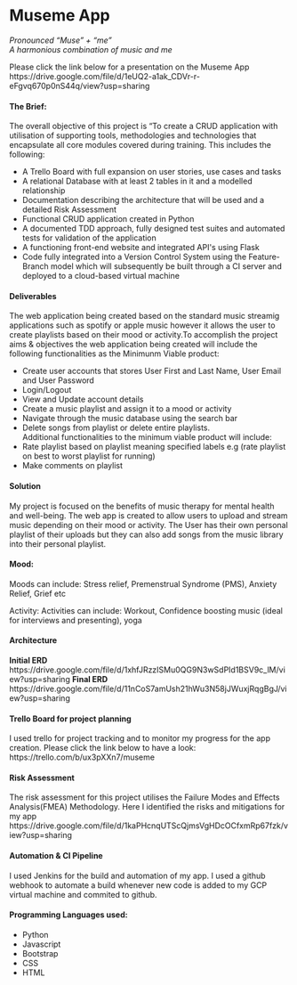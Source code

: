 <h1>Museme App</h1>

<i>Pronounced “Muse” + “me” <br>
A harmonious combination of music and me </i>
<p>Please click the link below for a presentation on the Museme App
https://drive.google.com/file/d/1eUQ2-a1ak_CDVr-r-eFgvq670p0nS44q/view?usp=sharing</p>


<h4>The Brief:</h4>
The overall objective of this project is “To create a CRUD application with utilisation of supporting tools, methodologies and technologies that encapsulate all core modules covered during training.
This includes the following:
<ul>
<li>A Trello Board with full expansion on user stories, use cases and tasks</li>
<li>A relational Database with at least 2 tables in it and a modelled relationship</li>
<li>Documentation describing the architecture that will be used and a detailed Risk Assessment</li>
<li>Functional CRUD application created in Python</li>
<li>A documented TDD approach, fully designed test suites and automated tests for validation of the application</li>
<li>A functioning front-end website and integrated API's using Flask</li>
<li>Code fully integrated into a Version Control System using the Feature-Branch model which will subsequently be built through a CI server and deployed to a cloud-based virtual machine</li>
</ul>
<h4>Deliverables</h4>
The web application being created based on the standard music streamig applications such as spotify or apple music however it allows the user to create playlists based on their mood or activity.To accomplish the project aims & objectives the web application being created will include the following functionalities as the Minimunm Viable product:
<ul>
  <li>Create user accounts that stores User First and Last Name, User Email and User Password</li>
  <li>Login/Logout</li>
  <li>View and Update account details</li>
  <li>Create a music playlist and assign it to a mood or activity</li>
  <li>Navigate through the music database using the search bar</li>
  <li>Delete songs from playlist or delete entire playlists.</li>
Additional functionalities to the minimum viable product will include:
  <li>Rate playlist based on playlist meaning specified labels e.g (rate playlist on best to worst playlist for running)</li>
<li>Make comments on playlist</li>
</ul>
<h4>Solution</h4>

My project is focused on the benefits of music therapy for mental health and well-being. The web app is created to allow users to upload and stream music depending on their mood or activity. The User has their own personal playlist of their uploads but they can also add songs from the music library into their personal playlist.

<h4>Mood:</h4>
Moods can include:
Stress relief, Premenstrual Syndrome (PMS), Anxiety Relief, Grief etc

Activity:
Activities can include:
Workout, Confidence boosting music (ideal for interviews and presenting), yoga


<h4>Architecture</h4>
<b>Initial ERD</b>
https://drive.google.com/file/d/1xhfJRzzISMu0QG9N3wSdPId1BSV9c_lM/view?usp=sharing
<b>Final ERD</b>
https://drive.google.com/file/d/11nCoS7amUsh21hWu3N58jJWuxjRqgBgJ/view?usp=sharing

<h4>Trello Board for project planning</h4>
I used trello for project tracking and to monitor my progress for the app creation. Please click the link below to have a look:
https://trello.com/b/ux3pXXn7/museme

<h4>Risk Assessment</h4>
The risk assessment for this project utilises the Failure Modes and Effects Analysis(FMEA) Methodology. Here I identified the risks and mitigations for my app
https://drive.google.com/file/d/1kaPHcnqUTScQjmsVgHDcOCfxmRp67fzk/view?usp=sharing

<h4> Automation & CI Pipeline </h4>
I used Jenkins for the build and automation of my app. I used a github webhook to automate a build whenever new code is added to my GCP virtual machine and commited to github.

<h4>Programming Languages used:</h4>
<ul>
  <li>Python</li>
  <li>Javascript</li>
  <li>Bootstrap</li>
  <li>CSS</li>
  <li>HTML</li>
</ul>
